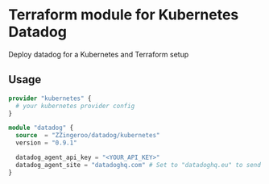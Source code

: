 # Terraform module for Kubernetes Datadog

Deploy datadog for a Kubernetes and Terraform setup

## Usage

```terraform
provider "kubernetes" {
  # your kubernetes provider config
}

module "datadog" {  
  source  = "ZZingeroo/datadog/kubernetes"
  version = "0.9.1"

  datadog_agent_api_key = "<YOUR_API_KEY>"
  datadog_agent_site = "datadoghq.com" # Set to "datadoghq.eu" to send your Agent data to the Datadog EU site (default: "datadoghq.com")
}
```
